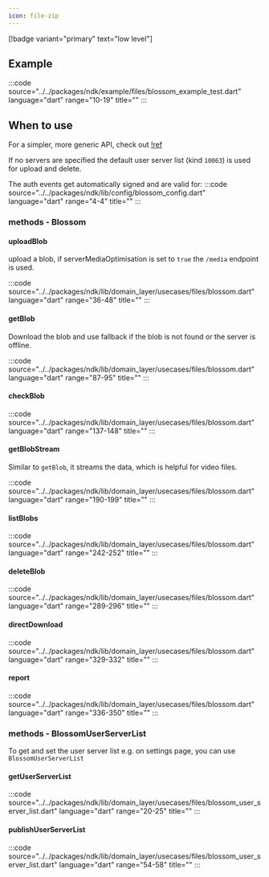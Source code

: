 ```yaml
---
icon: file-zip
---
```


[!badge variant="primary" text="low level"]

## Example

:::code source="../../packages/ndk/example/files/blossom_example_test.dart" language="dart" range="10-19" title="" :::

## When to use

For a simpler, more generic API, check out
[!ref](/usecases/files.md)

If no servers are specified the default user server list (kind `10063`) is used for upload and delete.

The auth events get automatically signed and are valid for:
:::code source="../../packages/ndk/lib/config/blossom_config.dart" language="dart" range="4-4" title="" :::

### methods - Blossom

#### uploadBlob

upload a blob, if serverMediaOptimisation is set to `true` the `/media` endpoint is used.

:::code source="../../packages/ndk/lib/domain_layer/usecases/files/blossom.dart" language="dart" range="36-48" title="" :::

#### getBlob

Download the blob and use fallback if the blob is not found or the server is offline.

:::code source="../../packages/ndk/lib/domain_layer/usecases/files/blossom.dart" language="dart" range="87-95" title="" :::

#### checkBlob

:::code source="../../packages/ndk/lib/domain_layer/usecases/files/blossom.dart" language="dart" range="137-148" title="" :::

#### getBlobStream

Similar to `getBlob`, it streams the data, which is helpful for video files.

:::code source="../../packages/ndk/lib/domain_layer/usecases/files/blossom.dart" language="dart" range="190-199" title="" :::

#### listBlobs

:::code source="../../packages/ndk/lib/domain_layer/usecases/files/blossom.dart" language="dart" range="242-252" title="" :::

#### deleteBlob

:::code source="../../packages/ndk/lib/domain_layer/usecases/files/blossom.dart" language="dart" range="289-296" title="" :::

#### directDownload

:::code source="../../packages/ndk/lib/domain_layer/usecases/files/blossom.dart" language="dart" range="329-332" title="" :::

#### report

:::code source="../../packages/ndk/lib/domain_layer/usecases/files/blossom.dart" language="dart" range="336-350" title="" :::

### methods - BlossomUserServerList

To get and set the user server list e.g. on settings page, you can use `BlossomUserServerList`

#### getUserServerList

:::code source="../../packages/ndk/lib/domain_layer/usecases/files/blossom_user_server_list.dart" language="dart" range="20-25" title="" :::

#### publishUserServerList

:::code source="../../packages/ndk/lib/domain_layer/usecases/files/blossom_user_server_list.dart" language="dart" range="54-58" title="" :::
